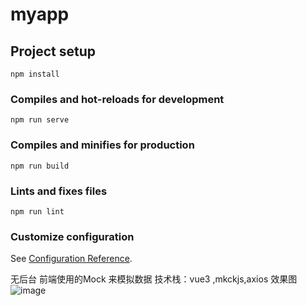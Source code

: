 # myapp

## Project setup
```
npm install
```

### Compiles and hot-reloads for development
```
npm run serve
```

### Compiles and minifies for production
```
npm run build
```

### Lints and fixes files
```
npm run lint
```

### Customize configuration
See [Configuration Reference](https://cli.vuejs.org/config/).



无后台
前端使用的Mock 来模拟数据
技术栈：vue3 ,mkckjs,axios
效果图
![image](https://user-images.githubusercontent.com/57583317/190331368-9eb05272-919a-4552-ba6c-3110a3c8e5e8.png)
